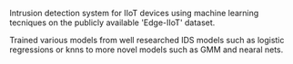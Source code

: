 Intrusion detection system for IIoT devices using machine learning tecniques on the publicly available 'Edge-IIoT' dataset.

Trained various models from well researched IDS models such as logistic regressions or knns to more novel models such as GMM and nearal nets.
